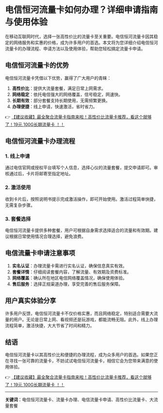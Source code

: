 # 电信恒河流量卡如何办理？详细申请指南与使用体验

在移动互联网时代，选择一张高性价比的流量卡至关重要。电信恒河流量卡因其稳定的网络服务和实惠的价格，成为许多用户的首选。本文将为您详细介绍电信恒河流量卡的办理流程、申请方法以及使用体验，帮助您轻松搞定流量卡申请。

## 电信恒河流量卡的优势

电信恒河流量卡凭借以下优势，赢得了广大用户的青睐：

1. **高性价比**：提供大流量套餐，满足日常上网需求。
2. **网络稳定**：依托电信强大的网络覆盖，信号稳定，网速快。
3. **长期有效**：部分套餐支持长期使用，无需频繁更换。
4. **办理便捷**：线上申请，快速激活，省时省力。

👉 [【建议收藏】最全聚合流量卡指南来啦！高性价比流量卡推荐，看这个就够了！19元 100G长期流量卡 ！！](https://bit.ly/Liuliangka)

## 电信恒河流量卡办理流程

### 1. 线上申请
通过电信官网或授权平台填写个人信息，选择心仪的流量套餐，提交申请即可。审核通过后，卡片将邮寄至指定地址。

### 2. 激活使用
收到卡片后，按照说明书提示完成激活操作，即可开始使用。激活过程简单快捷，无需复杂步骤。

### 3. 套餐选择
电信恒河流量卡提供多种套餐，用户可根据自身需求选择适合的流量和有效期。建议根据日常使用情况合理选择，避免浪费。

## 电信流量卡申请注意事项

1. **实名认证**：办理流量卡需进行实名认证，确保信息真实有效。
2. **套餐详情**：仔细阅读套餐内容，了解流量、有效期及资费标准。
3. **网络覆盖**：确认所在地区电信网络覆盖情况，确保使用体验。
4. **售后服务**：选择正规渠道办理，享受完善的售后服务保障。

## 用户真实体验分享

许多用户反馈，电信恒河流量卡不仅价格实惠，而且网络稳定，特别适合需要大流量的用户。无论是日常上网、看视频还是玩游戏，都能流畅无阻。此外，线上办理流程简单，激活快捷，大大节省了时间和精力。

## 结语

电信恒河流量卡以其高性价比和便捷的办理流程，成为众多用户的首选。如果您正在寻找一张可靠的流量卡，不妨试试电信恒河流量卡，相信它会为您带来满意的使用体验。

👉 [【建议收藏】最全聚合流量卡指南来啦！高性价比流量卡推荐，看这个就够了！19元 100G长期流量卡 ！！](https://bit.ly/Liuliangka)

---

**关键词**：电信恒河流量卡、流量卡办理、电信流量卡申请、高性价比流量卡、大流量套餐